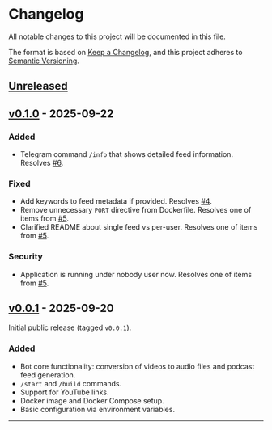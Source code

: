 # Changelog

All notable changes to this project will be documented in this file.

The format is based on [Keep a Changelog](https://keepachangelog.com/en/1.1.0/),
and this project adheres to [Semantic Versioning](https://semver.org/spec/v2.0.0.html).

## [Unreleased]

## [v0.1.0] - 2025-09-22

### Added

- Telegram command `/info` that shows detailed feed information. Resolves [#6].

### Fixed

- Add keywords to feed metadata if provided. Resolves [#4].
- Remove unnecessary `PORT` directive from Dockerfile. Resolves one of items from [#5].
- Clarified README about single feed vs per-user. Resolves one of items from [#5].

### Security

- Application is running under nobody user now. Resolves one of items from [#5].

## [v0.0.1] - 2025-09-20

Initial public release (tagged `v0.0.1`).

### Added

- Bot core functionality: conversion of videos to audio files and podcast feed generation.
- `/start` and `/build` commands.
- Support for YouTube links.
- Docker image and Docker Compose setup.
- Basic configuration via environment variables.

---

[Unreleased]: https://github.com/ofstudio/voxify/compare/v0.1.0...HEAD

[v0.1.0]: https://github.com/ofstudio/voxify/compare/v0.0.1...v0.1.0

[v0.0.1]: https://github.com/ofstudio/voxify/releases/tag/v0.0.1

[#6]: https://github.com/ofstudio/voxify/issues/6

[#5]: https://github.com/ofstudio/voxify/issues/5

[#4]: https://github.com/ofstudio/voxify/issues/4
